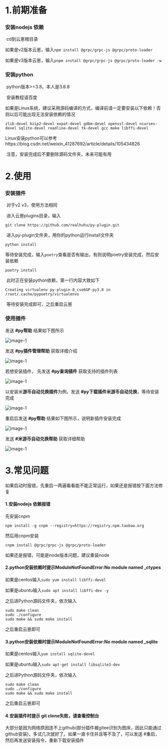 # 1.前期准备

### 安装nodejs 依赖

​	cd到云崽根目录

​	如果是v2版本云崽，输入`npm install @grpc/grpc-js @grpc/proto-loader`

​	如果是v3版本云崽，输入`pnpm install @grpc/grpc-js @grpc/proto-loader -w`

### 安装python

​	python版本>=3.8，本人是3.8.8

​	安装教程请百度

​	如果是Linux系统，建议采用源码编译的方式，编译前请一定要安装以下依赖！否则以后可能出现无法安装依赖的情况

```shell
zlib-devel bzip2-devel expat-devel gdbm-devel openssl-devel ncurses-devel sqlite-devel readline-devel tk-devel gcc make libffi-devel
```

​	Linux安装python可以参考https://blog.csdn.net/weixin_41287692/article/details/105434826

​	注意，安装完成后不要删除源码文件夹，未来可能有用

# 2.使用

### 安装插件

​	对于v2 v3，使用方法相同

​	进入云崽plugins目录，输入

```shell
git clone https://github.com/realhuhu/py-plugin.git
```

​	进入py-plugin文件夹，用你的python运行install文件夹

```shell
python install
```

​	等待安装完成，输入`poetry`查看是否有输出，有则说明poetry安装完成，然后安装依赖

```shell
poetry install
```

​	此时正在安装python依赖，第一行内容大致如下

```shell
Creating virtualenv py-plugin-8_cve6GP-py3.8 in /root/.cache/pypoetry/virtualenvs
```

​	等待安装完成即可，之后重启云崽

### 使用插件

发送 **#py帮助** 结果如下图所示

![image-1](https://cos.miao.seutools.com/readme/help-default.png)

发送 **#py插件管理帮助** 获取详细介绍

![image-1](https://cos.miao.seutools.com/readme/help-detail.png)

若想安装插件， 先发送 **#py查询插件** 获取支持的插件列表

![image-1](https://cos.miao.seutools.com/readme/all-app.png)

以安装米**游币自动兑换插件**为例，发送 **#py下载插件米游币自动兑换**，等待安装完成

![image-1](https://cos.miao.seutools.com/readme/download-myb.png)

重启后发送 **#py帮助** 结果如下图所示，说明新插件安装完成

![image-1](https://cos.miao.seutools.com/readme/help-new.png)

发送 **#米游币自动兑换帮助** 获取详细帮助

![image-1](https://cos.miao.seutools.com/readme/myb-detail.png)

# 3.常见问题

如果启动时报错，先重启一两遍看看能不能正常运行，如果还是报错按下面方法修复

#### 1.安装nodejs 依赖报错

先安装cnpm

```shell
npm install -g cnpm --registry=https://registry.npm.taobao.org
```

然后用cnpm安装

```shell
cnpm install @grpc/grpc-js @grpc/proto-loader
```

如果还是报错，可能是node版本问题，建议重装node

#### 2.python安装依赖时提示ModuleNotFoundError:No module named _ctypes

如果是centos输入`sudo yum install libffi-devel `

如果是ubuntu输入`sudo apt install libffi-dev -y `

之后进Python源码文件夹，依次输入

```shell
sudo make clean
sudo ./configure
sudo make && sudo make install
```

之后重启云崽即可

#### 3.python安装依赖时提示ModuleNotFoundError:No module named _sqlite

如果是centos输入`yum install sqlite-devel `

如果是ubuntu输入`sudo apt-get install libsqlite3-dev `

之后进Python源码文件夹，依次输入

```shell
sudo make clean
sudo ./configure
sudo make && sudo make install
```

之后重启云崽即可

#### 4.安装插件时提示 git clone失败，请查看控制台

大部分是因为网络原因连不上github(部分插件被gitee识别为图床，因此只能通过github安装)，多试几次就好了。如果一直卡住并且等不及了，可以发送 #重启，然后再发送安装指令，重新下载安装插件


